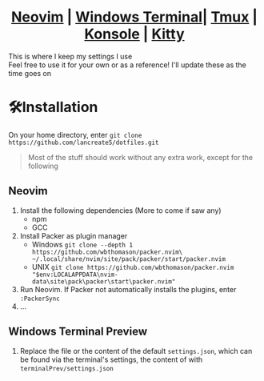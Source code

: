<h1 align="center">
    <a href="https://github.com/solsteace/dotfiles#neovim">Neovim</a> | 
    <a href="https://github.com/solsteace/dotfiles#windows-terminal-preview">Windows Terminal</a>| 
    <a href="https://github.com/solsteace/dotfiles#tmux">Tmux</a> |
    <a href="https://github.com/solsteace/dotfiles#konsole">Konsole</a> |
    <a href="https://github.com/solsteace/dotfiles#kitty">Kitty</a>
</h1>

<p>
    This is where I keep my settings I use<br>
    Feel free to use it for your own or as a reference! 
    I'll update these as the time goes on
</p>


# 🛠Installation
On your home directory, enter `git clone https://github.com/lancreate5/dotfiles.git`

> Most of the stuff should work without any extra work, except for the following
## Neovim
1. Install the following dependencies (More to come if saw any)
    - npm
    - GCC
1. Install Packer as plugin manager
    - Windows
        ```git clone --depth 1 https://github.com/wbthomason/packer.nvim\ ~/.local/share/nvim/site/pack/packer/start/packer.nvim```
    - UNIX
        ```git clone https://github.com/wbthomason/packer.nvim "$env:LOCALAPPDATA\nvim-data\site\pack\packer\start\packer.nvim"```
1. Run Neovim. If Packer not automatically installs the plugins, enter `:PackerSync`
1. ...

## Windows Terminal Preview
1. Replace the file or the content of the default `settings.json`, which can be found via the terminal's settings, the content of with `terminalPrev/settings.json`

